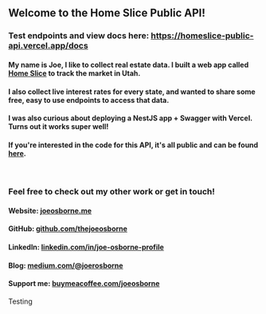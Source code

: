 <h2>Welcome to the Home Slice Public API!</h2>

<h3>Test endpoints and view docs here: <a href="https://homeslice-public-api.vercel.app/docs" target="_blank">https://homeslice-public-api.vercel.app/docs</a></h3>

<h4>My name is Joe, I like to collect real estate data. I built a web app called <a href="https://homesliceapp.ai" target="_blank">Home Slice</a> to track the market in Utah.</h4>
<h4>I also collect live interest rates for every state, and wanted to share some free, easy to use endpoints to access that data.</h4>
<h4>I was also curious about deploying a NestJS app + Swagger with Vercel. Turns out it works super well!</h4>
<h4>If you're interested in the code for this API, it's all public and can be found <a href="https://github.com/thejoeosborne/homeslice-public-api" target="_blank">here</a>.</h4>

<br>
<h3>Feel free to check out my other work or get in touch!</h3>
<h4>Website: <a href="https://joeosborne.me" target="_blank">joeosborne.me</a></h4>
<h4>GitHub: <a href="https://github.com/thejoeosborne" target="_blank">github.com/thejoeosborne</a></h4>
<h4>LinkedIn: <a href="https://www.linkedin.com/in/joe-osborne-profile/" target="_blank">linkedin.com/in/joe-osborne-profile</a></h4>
<h4>Blog: <a href="https://medium.com/@joerosborne" target="_blank">medium.com/@joerosborne</a></h4>
<h4>Support me: <a href="https://www.buymeacoffee.com/joeosborne" target="_blank">buymeacoffee.com/joeosborne</a></h4>

Testing
